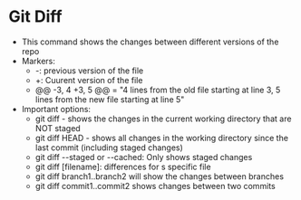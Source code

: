 # Git Diff
- This command shows the changes between different versions of the repo
- Markers:
    * -: previous version of the file
    * +: Cuurent version of the file
    * @@ -3, 4 +3, 5 @@ = "4 lines from the old file starting at line 3, 5 lines from the new file starting at line 5"
- Important options:
    * git diff - shows the changes in the current working directory that are NOT staged
    * git diff HEAD - shows all changes in the working directory since the last commit (including staged changes)
    * git diff --staged or --cached: Only shows staged changes
    * git diff [filename]: differences for s specific file
    * git diff branch1..branch2 will show the changes between branches
    * git diff commit1..commit2 shows changes between two commits